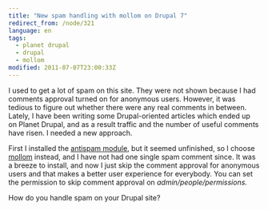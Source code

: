 ```yaml
---
title: "New spam handling with mollom on Drupal 7"
redirect_from: /node/321
language: en
tags:
  - planet drupal
  - drupal
  - mollom
modified: 2011-07-07T23:00:33Z
---
```


I used to get a lot of spam on this site. They were not shown because I had comments approval turned on for anonymous users. However, it was tedious to figure out whether there were any real comments in between. Lately, I have been writing some Drupal-oriented articles which ended up on Planet Drupal, and as a result traffic and the number of useful comments have risen. I needed a new approach.

First I installed the [antispam module](http://drupal.org/project/antispam), but it seemed unfinished, so I choose [mollom](http://drupal.org/project/mollom) instead, and I have not had one single spam comment since. It was a breeze to install, and now I just skip the comment approval for anonymous users and that makes a better user experience for everybody. You can set the permission to skip comment approval on _admin/people/permissions._

How do you handle spam on your Drupal site?
